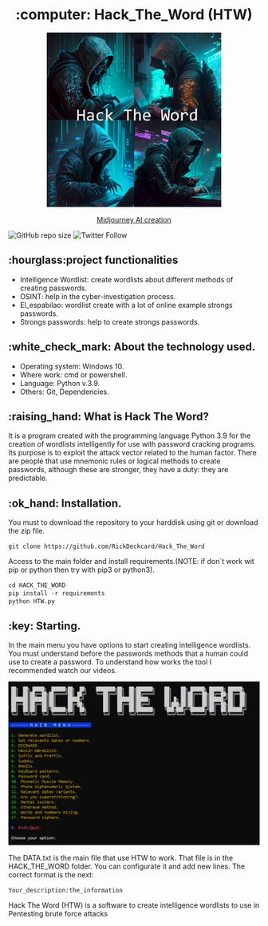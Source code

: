 <h1 align="center"> :computer: Hack_The_Word (HTW) </h1>
<p align="center">
  <img src="https://raw.githubusercontent.com/RickDeckcard/Hack_The_Word/main/INFOGRAFIAS/hack_the_word_logo.png" width="350" title="Hack The Word logo create with Midjourney AI" alt="Image created with Midjourney AI">
</p>
<p align="center">
<a href="https://www.midjourney.com/">Midjourney AI creation</a>
</p>
<div>
<img alt="GitHub repo size" src="https://img.shields.io/github/repo-size/RickDeckcard/Hack_The_Word">
<img alt="Twitter Follow" src="https://img.shields.io/twitter/follow/rickdeckard23">
</div>
<h2>:hourglass:project functionalities</h2>
<ul>
  <li>Intelligence Wordlist: create wordlists about different methods of creating passwords.</li>
  <li>OSINT: help in the cyber-investigation process.</li>
  <li>El_espabilao: wordlist create with a lot of online example strongs passwords.</li>
  <li>Strongs passwords: help to create strongs passwords.</li>
</ul>
<h2>:white_check_mark: About the technology used.</h2>
<ul>
  <li>Operating system: Windows 10.</li>
  <li>Where work: cmd or powershell.</li>
  <li>Language: Python v.3.9.</li>
  <li>Others: Git, Dependencies.</li>
</ul>
<h2>:raising_hand: What is Hack The Word?</h2>
<p>
  It is a program created with the programming language Python 3.9 for the creation of wordlists intelligently for
use with password cracking programs. Its purpose is to exploit the attack vector related to the human factor. There are people
that use mnemonic rules or logical methods to create passwords, although these are stronger, they have a duty: they are predictable.
</p>
<h2>:ok_hand: Installation.</h2>
<p>
You must to download the repository to your harddisk using git or download the zip file.
</p>
<div class="snippet-clipboard-content notranslate position-relative overflow-auto" data-snippet-clipboard-copy-content="git clone https://github.com/RickDeckcard/Hack_The_Word"><pre class="notranslate"><code>git clone https://github.com/RickDeckcard/Hack_The_Word</code></pre></div>
<p>
Access to the main folder and install requirements.(NOTE: if don´t work wit pip or python then try with pip3 or python3).
</p>
<div class="snippet-clipboard-content notranslate position-relative overflow-auto" data-snippet-clipboard-copy-content="cd HACK_THE_WORD
pip install -r requirements
python HTW.py"><pre class="notranslate"><code>cd HACK_THE_WORD
pip install -r requirements
python HTW.py
</code></pre></div>
<h2>:key: Starting.</h2>
<p>
In the main menu you have options to start creating intelligence wordlists. You must understand before the passwords methods that a human could use to create a password. To understand how works the tool I recommended watch our videos.
</p>
<p align="center">
  <img src="https://raw.githubusercontent.com/RickDeckcard/Hack_The_Word/main/INFOGRAFIAS/main_menu_HTW.png" width="950" title="HTW main menu" alt="HTW main menu screenshot">
</p>
<p align="center">
<p>
The DATA.txt is the main file that use HTW to work. That file is in the HACK_THE_WORD folder. You can configurate it and add new lines. The correct format is the next:
</p>
<div class="snippet-clipboard-content notranslate position-relative overflow-auto" data-snippet-clipboard-copy-content="Your_description:the_information"><pre class="notranslate"><code>Your_description:the_information</code></pre></div>
Hack The Word (HTW) is a software to create intelligence wordlists to use in Pentesting brute force attacks
